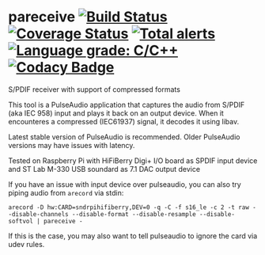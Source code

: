 # pareceive [![Build Status](https://app.travis-ci.com/Shulyaka/pareceive.svg?branch=master)](https://app.travis-ci.com/Shulyaka/pareceive) [![Coverage Status](https://coveralls.io/repos/github/Shulyaka/pareceive/badge.svg?branch=master)](https://coveralls.io/github/Shulyaka/pareceive?branch=master) [![Total alerts](https://img.shields.io/lgtm/alerts/g/Shulyaka/pareceive.svg?logo=lgtm&logoWidth=18)](https://lgtm.com/projects/g/Shulyaka/pareceive/alerts/) [![Language grade: C/C++](https://img.shields.io/lgtm/grade/cpp/g/Shulyaka/pareceive.svg?logo=lgtm&logoWidth=18)](https://lgtm.com/projects/g/Shulyaka/pareceive/context:cpp) [![Codacy Badge](https://app.codacy.com/project/badge/Grade/c1eca0bc4f9b469ea8c11622d8a9a01a)](https://www.codacy.com/gh/Shulyaka/pareceive/dashboard?utm_source=github.com&amp;utm_medium=referral&amp;utm_content=Shulyaka/pareceive&amp;utm_campaign=Badge_Grade)
S/PDIF receiver with support of compressed formats

This tool is a PulseAudio application that captures the audio from S/PDIF (aka IEC 958) input and plays it back on an output device. When it encounteres a compressed (IEC61937) signal, it decodes it using libav.

Latest stable version of PulseAudio is recommended. Older PulseAudio versions may have issues with latency.

Tested on Raspberry Pi with HiFiBerry Digi+ I/O board as SPDIF input device and ST Lab M-330 USB soundard as 7.1 DAC output device

If you have an issue with input device over pulseaudio, you can also try piping audio from `arecord` via stdin:
```
arecord -D hw:CARD=sndrpihifiberry,DEV=0 -q -C -f s16_le -c 2 -t raw --disable-channels --disable-format --disable-resample --disable-softvol | pareceive -
```
If this is the case, you may also want to tell pulseaudio to ignore the card via udev rules.
